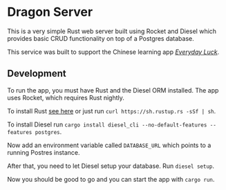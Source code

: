 # Dragon Server

This is a very simple Rust web server built using Rocket and Diesel which provides basic CRUD functionality on top of a Postgres database.

This service was built to support the Chinese learning app [*Everyday Luck*](https://everyday-luck.surge.sh).

## Development

To run the app, you must have Rust and the Diesel ORM installed. The app uses Rocket, which requires Rust nightly.

To install Rust [see here](https://www.rust-lang.org/tools/install) or just run `curl https://sh.rustup.rs -sSf | sh`.

To install Diesel run `cargo install diesel_cli --no-default-features --features postgres`.

Now add an environment variable called `DATABASE_URL` which points to a running Postres instance.

After that, you need to let Diesel setup your database. Run `diesel setup`.

Now you should be good to go and you can start the app with `cargo run`.

